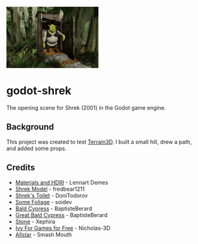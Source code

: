![Thumbnail](/ci/thumbnail.png)

# godot-shrek
The opening scene for Shrek (2001) in the Godot game engine.

## Background
This project was created to test [Terrain3D](https://github.com/TokisanGames/Terrain3D). I built a small hill, drew a path, and added some props.

## Credits
- [Materials and HDRI](https://ambientcg.com/) - Lennart Demes
- [Shrek Model](https://sketchfab.com/3d-models/shrek-walk-cycle-cd5a1e1cd7dd4effa3df11bcaea915f4) - fredbear1211
- [Shrek's Toilet](https://sketchfab.com/3d-models/shreks-toilet-ec99a392c7ab40b9a56d421f11362d63) - DoniTodorov
- [Some Foliage](https://sketchfab.com/3d-models/some-foliage-5e806681504a4642a16a59c057d34e8d) - soidev
- [Bald Cypress](https://sketchfab.com/3d-models/bald-cypress-feb56a05db3546d390d0957e03cf48a3) - BaptisteBerard
- [Great Bald Cypress](https://sketchfab.com/3d-models/great-bald-cypress-dca97787b1b24fd8a0fb6bb536e383e3) - BaptisteBerard
- [Stone](https://sketchfab.com/3d-models/stone-2e966dce9db34fecad1290452bdab165) - Xephira
- [Ivy For Games for Free](https://sketchfab.com/3d-models/ivy-for-games-for-free-fa1fdd0f3f754ed8973426b2ec972b7d) - Nicholas-3D
- [Allstar](https://www.youtube.com/watch?v=L_jWHffIx5E) - Smash Mouth
  
